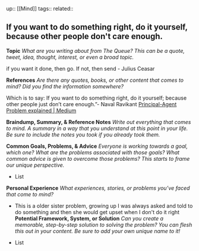 up::  [[Mind]]
tags::
related::
## If you want to do something right, do it yourself, because other people don't care enough. 


**Topic**
*What are you writing about from The Queue? This can be a quote, tweet, idea, thought, interest, or even a broad topic.*

if you want it done, then go. If not, then send  - Julius Ceasar

**References**
*Are there any quotes, books, or other content that comes to mind? Did you find the information somewhere?*

Which is to say: If you want to do something right, do it yourself; because other people just don’t care enough.”- Naval Ravikant
[Principal-Agent Problem explained | Medium](https://medium.com/@DenisBischof/if-you-want-it-done-go-if-not-send-principal-agent-problem-9efab5fd6360)

**Braindump, Summary, & Reference Notes**
*Write out everything that comes to mind. A summary in a way that you understand at this point in your life. Be sure to include the notes you took if you already took them.*


**Common Goals, Problems, & Advice**
*Everyone is working towards a goal, which one? What are the problems associated with those goals? What common advice is given to overcome those problems? This starts to frame our unique perspective.*

  - List

**Personal Experience**
*What experiences, stories, or problems you’ve faced that come to mind?*

  - This is a older sister problem, growing up I was always asked and told to do something and then she would get upset when I don't do it right
**Potential Framework, System, or Solution**
*Can you create a memorable, step-by-step solution to solving the problem? You can flesh this out in your content. Be sure to add your own unique name to it!*

  - List